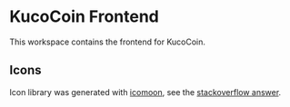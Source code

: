 # KucoCoin Frontend

This workspace contains the frontend for KucoCoin.

## Icons

Icon library was generated with [icomoon](https://icomoon.io/), see the [stackoverflow answer](https://stackoverflow.com/a/41288167/8456253).